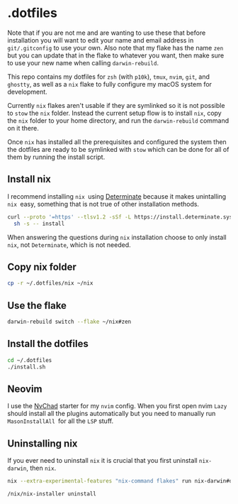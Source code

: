 # .dotfiles

Note that if you are not me and are wanting to use these that before installation you will want to edit your name and email address in `git/.gitconfig` to use your own. Also note that my flake has the name `zen` but you can update that in the flake to whatever you want, then make sure to use your new name when calling `darwin-rebuild`.

This repo contains my dotfiles for `zsh` (with `p10k`), `tmux`, `nvim`, `git`, and `ghostty`, as well as a `nix` flake to fully configure my macOS system for development.

Currently `nix` flakes aren't usable if they are symlinked so it is not possible to `stow` the `nix` folder. Instead the current setup flow is to install `nix`, copy the `nix` folder to your home directory, and run the `darwin-rebuild` command on it there.

Once `nix` has installed all the prerequisites and configured the system then the dotfiles are ready to be symlinked with `stow` which can be done for all of them by running the install script.

## Install nix

I recommend installing `nix `using [Determinate](https://github.com/DeterminateSystems/nix-installer) because it makes unintalling `nix `easy, something that is not true of other installation methods.

```bash
curl --proto '=https' --tlsv1.2 -sSf -L https://install.determinate.systems/nix | \
  sh -s -- install
```

When answering the questions during `nix` installation choose to only install `nix`, not `Determinate`, which is not needed.

## Copy nix folder

```bash
cp -r ~/.dotfiles/nix ~/nix
```

## Use the flake

```bash
darwin-rebuild switch --flake ~/nix#zen
```

## Install the dotfiles

```bash
cd ~/.dotfiles
./install.sh
```

## Neovim

I use the [NvChad](https://nvchad.com/docs/quickstart/install) starter for my `nvim` config. When you first open nvim `Lazy` should install all the plugins automatically but you need to manually run `MasonInstallAll `for all the `LSP` stuff.

## Uninstalling nix

If you ever need to uninstall `nix` it is crucial that you first uninstall `nix-darwin`, then `nix`.

```bash
nix --extra-experimental-features "nix-command flakes" run nix-darwin#darwin-uninstaller
```

```bash
/nix/nix-installer uninstall
```
